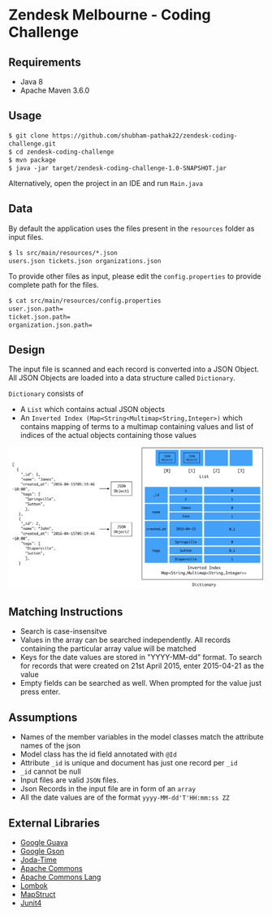 # Zendesk Melbourne - Coding Challenge


## Requirements
* Java 8
* Apache Maven 3.6.0 

## Usage 
```
$ git clone https://github.com/shubham-pathak22/zendesk-coding-challenge.git
$ cd zendesk-coding-challenge
$ mvn package
$ java -jar target/zendesk-coding-challenge-1.0-SNAPSHOT.jar 

```
Alternatively, open the project in an IDE and run `Main.java`

## Data

By default the application uses the files present in the `resources` folder as input files.
```
$ ls src/main/resources/*.json
users.json tickets.json organizations.json
```
To provide other files as input, please edit the `config.properties` to provide complete path for the files. 
```
$ cat src/main/resources/config.properties 
user.json.path=
ticket.json.path=
organization.json.path=
```

## Design

The input file is scanned and each record is converted into a JSON Object.
All JSON Objects are loaded into a data structure called `Dictionary`.

`Dictionary` consists of 
* A `List` which contains actual JSON objects
* An `Inverted Index (Map<String<Multimap<String,Integer>)` which contains mapping of terms to a multimap containing values and list of indices of the actual objects containing those values


![alt text](https://github.com/shubham-pathak22/zendesk-coding-challenge/blob/master/dictionary.png "Dictionary")



## Matching Instructions 
* Search is case-insensitve
* Values in the array can be searched independently. All records containing the particular array value will be matched
* Keys for the date values are stored  in "YYYY-MM-dd" format. To search for records that were created on 21st April 2015, enter 2015-04-21 as the value
* Empty fields can be searched as well. When prompted for the value just press enter.

## Assumptions
* Names of the member variables in the model classes match the attribute names of the json
* Model class has the id field annotated with `@Id`
* Attribute `_id` is unique and document has just one record per `_id`
* `_id` cannot be null
* Input files are valid `JSON` files.
* Json Records in the input file are in form of an `array` 
* All the date values are of the format `yyyy-MM-dd'T'HH:mm:ss ZZ`

## External Libraries
* [Google Guava](https://github.com/google/guava)
* [Google Gson](https://github.com/google/gson)
* [Joda-Time](https://www.joda.org/joda-time/)
* [Apache Commons](https://commons.apache.org/proper/commons-io/)
* [Apache Commons Lang](https://commons.apache.org/proper/commons-lang/)
* [Lombok](https://projectlombok.org)
* [MapStruct](http://mapstruct.org)
* [Junit4](https://junit.org/junit4/)






